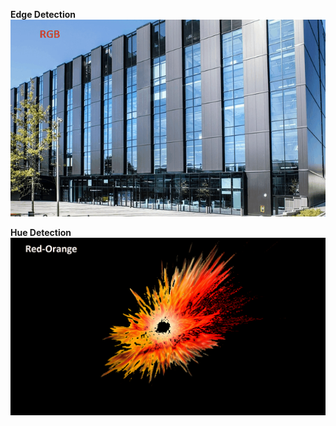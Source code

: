 **Edge Detection**
![](https://github.com/ShoukathAli23/Image-Video-Processing-on-FPGA/blob/master/canny%20edge%20detection/canny.gif.gif)


**Hue Detection**
![](https://github.com/ShoukathAli23/Image-Video-Processing-on-FPGA/blob/master/Hue_detection/hue_detection.gif)
 
